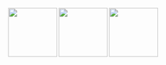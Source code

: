 <img src="https://anidea.co.uk/logos/anidea.png" width="100" align="left"><img src="https://anidea.co.uk/logos/orangebucket.png" width="100" align="left"><img src="https://anidea.co.uk/logos/grunson.png" width="100" align="left">



